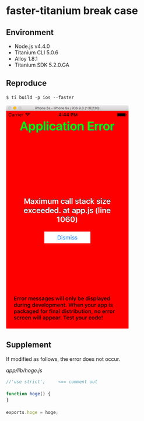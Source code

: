 faster-titanium break case
==========================

Environment
-----------

* Node.js v4.4.0
* Titanium CLI 5.0.6
* Alloy 1.8.1
* Titanium SDK 5.2.0.GA


Reproduce
---------

```
$ ti build -p ios --faster
```

![break](doc/screenshot.png) 


Supplement
----------

If modified as follows, the error does not occur.

*app/lib/hoge.js*

```javascript
//'use strict';     <== comment out

function hoge() {
}

exports.hoge = hoge;
```
